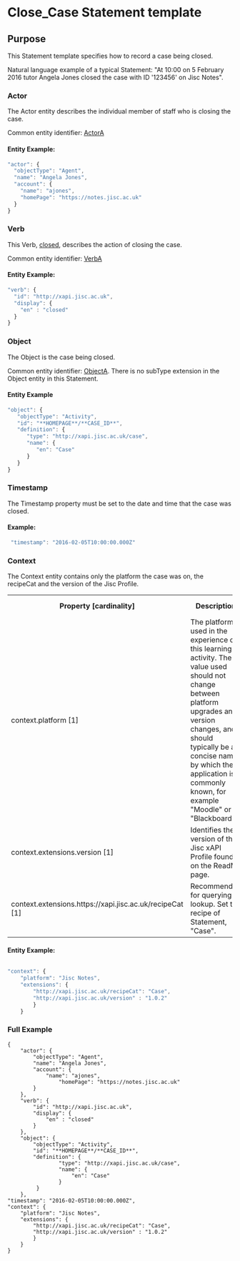 # Close_Case Statement template

## Purpose
This Statement template specifies how to record a case being closed.

Natural language example of a typical Statement: "At 10:00 on 5 February 2016 tutor Angela Jones closed the case with ID '123456' on Jisc Notes".

### Actor
The Actor entity describes the individual member of staff who is closing the case.

Common entity identifier: [ActorA](/common_structures.md#actora)

#### Entity Example:

``` Javascript
"actor": {
  "objectType": "Agent",
  "name": "Angela Jones",
  "account": {
    "name": "ajones",
    "homePage": "https://notes.jisc.ac.uk"
  }
}
```

### Verb
This Verb, [closed](/vocabulary.md#closed), describes the action of closing the case.

Common entity identifier: [VerbA](/common_structures.md#verba)

#### Entity Example:

``` javascript
"verb": {
  "id": "http://xapi.jisc.ac.uk",
  "display": {
    "en" : "closed"
  }
}
```

### Object
The Object is the case being closed.

Common entity identifier: [ObjectA](/common_structures.md#objecta). There is no subType extension in the Object entity in this Statement.

#### Entity Example

``` javascript
"object": {
   "objectType": "Activity",
   "id": "**HOMEPAGE**/**CASE_ID**",
   "definition": {
      "type": "http://xapi.jisc.ac.uk/case",
      "name": {
         "en": "Case"
      }
   }
}
```

### Timestamp

The Timestamp property must be set to the date and time that the case was closed.

#### Example:

``` javascript
 "timestamp": "2016-02-05T10:00:00.000Z"
```

### Context
The Context entity contains only the platform the case was on, the recipeCat and the version of the Jisc Profile.

<table>
	<tr><th>Property [cardinality]</th><th>Description</th><th>Value information</</th></tr>
	<tr>
		<td>context.platform [1]</td>
		<td>The platform used in the experience of this learning activity. The value used should not change between platform upgrades and version changes, and should typically be a concise name by which the application is commonly known, for example "Moodle" or "Blackboard"</td>
		<td>string</td>
	</tr>	
	<tr>
		<td>context.extensions.version [1]</td>
		<td>Identifies the version of the Jisc xAPI Profile found on the ReadMe page. <br/></td>
		<td>decimal</td>
	</tr>
	<tr>
		<td>context.extensions.https://xapi.jisc.ac.uk/recipeCat [1]</td>
		<td>Recommended for querying lookup. Set to recipe of Statement, "Case".<br/></td>
		<td>string</td>
	</tr>
	</table>

#### Entity Example:

``` javascript

"context": {
	"platform": "Jisc Notes",
	"extensions": {
		"http://xapi.jisc.ac.uk/recipeCat": "Case",
		"http://xapi.jisc.ac.uk/version" : "1.0.2"
		}
	}
```

### Full Example
```
{
	"actor": {
  		"objectType": "Agent",
  		"name": "Angela Jones",
	  	"account": {
   			"name": "ajones",
    			"homePage": "https://notes.jisc.ac.uk"
  		}
	},
	"verb": {
		"id": "http://xapi.jisc.ac.uk",
		"display": {
  			"en" : "closed"
  		}
	},
	"object": {
   		"objectType": "Activity",
   		"id": "**HOMEPAGE**/**CASE_ID**",
   		"definition": {
      			"type": "http://xapi.jisc.ac.uk/case",
      			"name": {
         			"en": "Case"
      			}
  		 }
	},
"timestamp": "2016-02-05T10:00:00.000Z",
"context": {
	"platform": "Jisc Notes",
	"extensions": {
		"http://xapi.jisc.ac.uk/recipeCat": "Case",
		"http://xapi.jisc.ac.uk/version" : "1.0.2"
		}
	}
}
```
